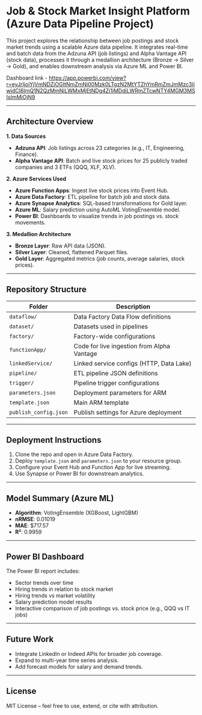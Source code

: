 # Job & Stock Market Insight Platform (Azure Data Pipeline Project)

This project explores the relationship between job postings and stock market trends using a scalable Azure data pipeline. It integrates real-time and batch data from the Adzuna API (job listings) and Alpha Vantage API (stock data), processes it through a medallion architecture (Bronze → Silver → Gold), and enables downstream analysis via Azure ML and Power BI.

Dashboard link - https://app.powerbi.com/view?r=eyJrIjoiYjVmNDZiOGItNmZmNi00Mzk0LTgzN2MtYTZhYmRmZmJmMzc3IiwidCI6ImQ1N2QzMmNjLWMxMjEtNDg4Zi1iMDdiLWRmZTcwNTY4MGM3MSIsImMiOjN9

---

##  Architecture Overview

**1. Data Sources**
- **Adzuna API**: Job listings across 23 categories (e.g., IT, Engineering, Finance).
- **Alpha Vantage API**: Batch and live stock prices for 25 publicly traded companies and 3 ETFs (QQQ, XLF, XLV).

**2. Azure Services Used**
- **Azure Function Apps**: Ingest live stock prices into Event Hub.
- **Azure Data Factory**: ETL pipeline for batch job and stock data.
- **Azure Synapse Analytics**: SQL-based transformations for Gold layer.
- **Azure ML**: Salary prediction using AutoML VotingEnsemble model.
- **Power BI**: Dashboards to visualize trends in job postings vs. stock movements.

**3. Medallion Architecture**
- **Bronze Layer**: Raw API data (JSON).
- **Silver Layer**: Cleaned, flattened Parquet files.
- **Gold Layer**: Aggregated metrics (job counts, average salaries, stock prices).

---

## Repository Structure

| Folder | Description |
|--------|-------------|
| `dataflow/` | Data Factory Data Flow definitions |
| `dataset/` | Datasets used in pipelines |
| `factory/` | Factory-wide configurations |
| `functionApp/` | Code for live ingestion from Alpha Vantage |
| `linkedService/` | Linked service configs (HTTP, Data Lake) |
| `pipeline/` | ETL pipeline JSON definitions |
| `trigger/` | Pipeline trigger configurations |
| `parameters.json` | Deployment parameters for ARM |
| `template.json` | Main ARM template |
| `publish_config.json` | Publish settings for Azure deployment |

---

## Deployment Instructions

1. Clone the repo and open in Azure Data Factory.
2. Deploy `template.json` and `parameters.json` to your resource group.
3. Configure your Event Hub and Function App for live streaming.
4. Use Synapse or Power BI for downstream analytics.

---

## Model Summary (Azure ML)

- **Algorithm**: VotingEnsemble (XGBoost, LightGBM)
- **nRMSE**: 0.01019
- **MAE**: $717.57
- **R²**: 0.9959

---

## Power BI Dashboard

The Power BI report includes:
- Sector trends over time
- Hiring trends in relation to stock market
- Hiring trends vs market volatility
- Salary prediction model results
- Interactive comparison of job postings vs. stock price (e.g., QQQ vs IT jobs)

---

##  Future Work

- Integrate LinkedIn or Indeed APIs for broader job coverage.
- Expand to multi-year time series analysis.
- Add forecast models for salary and demand trends.

---

## License

MIT License – feel free to use, extend, or cite with attribution.
